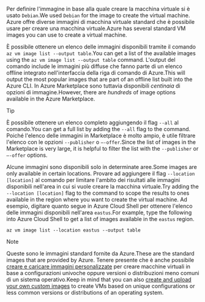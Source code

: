 <span data-ttu-id="a05dd-101">Per definire l'immagine in base alla quale creare la macchina virtuale si è usato `Debian`.</span><span class="sxs-lookup"><span data-stu-id="a05dd-101">We used `Debian` for the image to create the virtual machine.</span></span> <span data-ttu-id="a05dd-102">Azure offre diverse immagini di macchina virtuale standard che è possibile usare per creare una macchina virtuale.</span><span class="sxs-lookup"><span data-stu-id="a05dd-102">Azure has several standard VM images you can use to create a virtual machine.</span></span> 

<span data-ttu-id="a05dd-103">È possibile ottenere un elenco delle immagini disponibili tramite il comando `az vm image list --output table`.</span><span class="sxs-lookup"><span data-stu-id="a05dd-103">You can get a list of the available images using the `az vm image list --output table` command.</span></span> <span data-ttu-id="a05dd-104">L'output del comando include le immagini più diffuse che fanno parte di un elenco offline integrato nell'interfaccia della riga di comando di Azure.</span><span class="sxs-lookup"><span data-stu-id="a05dd-104">This will output the most popular images that are part of an offline list built into the Azure CLI.</span></span> <span data-ttu-id="a05dd-105">In Azure Marketplace sono tuttavia disponibili _centinaia_ di opzioni di immagine.</span><span class="sxs-lookup"><span data-stu-id="a05dd-105">However, there are _hundreds_ of image options available in the Azure Marketplace.</span></span> 

> [!TIP]
> <span data-ttu-id="a05dd-106">È possibile ottenere un elenco completo aggiungendo il flag `--all` al comando.</span><span class="sxs-lookup"><span data-stu-id="a05dd-106">You can get a full list by adding the `--all` flag to the command.</span></span> <span data-ttu-id="a05dd-107">Poiché l'elenco delle immagini in Marketplace è molto ampio, è utile filtrare l'elenco con le opzioni `--publisher` o `–-offer`.</span><span class="sxs-lookup"><span data-stu-id="a05dd-107">Since the list of images in the Marketplace is very large, it is helpful to filter the list with the `--publisher` or `–-offer` options.</span></span>

<span data-ttu-id="a05dd-108">Alcune immagini sono disponibili solo in determinate aree.</span><span class="sxs-lookup"><span data-stu-id="a05dd-108">Some images are only available in certain locations.</span></span> <span data-ttu-id="a05dd-109">Provare ad aggiungere il flag `--location [location]` al comando per limitare l'ambito dei risultati alle immagini disponibili nell'area in cui si vuole creare la macchina virtuale.</span><span class="sxs-lookup"><span data-stu-id="a05dd-109">Try adding the `--location [location]` flag to the command to scope the results to ones available in the region where you want to create the virtual machine.</span></span> <span data-ttu-id="a05dd-110">Ad esempio, digitare quanto segue in Azure Cloud Shell per ottenere l'elenco delle immagini disponibili nell'area `eastus`.</span><span class="sxs-lookup"><span data-stu-id="a05dd-110">For example, type the following into Azure Cloud Shell to get a list of images available in the `eastus` region.</span></span>

```azurecli
az vm image list --location eastus --output table
```

> [!NOTE]
> <span data-ttu-id="a05dd-111">Queste sono le immagini standard fornite da Azure.</span><span class="sxs-lookup"><span data-stu-id="a05dd-111">These are the standard images that are provided by Azure.</span></span> <span data-ttu-id="a05dd-112">Tenere presente che è anche possibile [creare e caricare immagini personalizzate](https://docs.microsoft.com/azure/virtual-machines/linux/tutorial-custom-images) per creare macchine virtuali in base a configurazioni univoche oppure versioni o distribuzioni meno comuni di un sistema operativo.</span><span class="sxs-lookup"><span data-stu-id="a05dd-112">Keep in mind that you can also [create and upload your own custom images](https://docs.microsoft.com/azure/virtual-machines/linux/tutorial-custom-images) to create VMs based on unique configurations or less common versions or distributions of an operating system.</span></span>